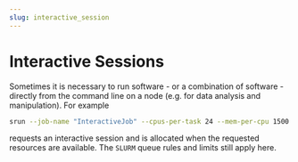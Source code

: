 ```yaml
---
slug: interactive_session
---
```


# Interactive Sessions

Sometimes it is necessary to run software - or a combination of software -
directly from the command line on a node (e.g. for data analysis and manipulation).
For example

```bash
srun --job-name "InteractiveJob" --cpus-per-task 24 --mem-per-cpu 1500 --time 24:00:00 --pty bash
```

requests an interactive session and is allocated when the requested resources are available.
The `SLURM` queue rules and limits still apply here.
